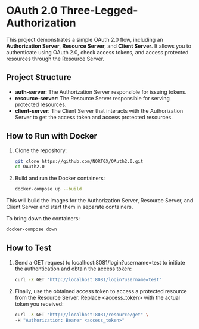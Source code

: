 # OAuth 2.0 Three-Legged-Authorization 

This project demonstrates a simple OAuth 2.0 flow, including an **Authorization Server**, **Resource Server**, and **Client Server**. It allows you to authenticate using OAuth 2.0, check access tokens, and access protected resources through the Resource Server.

## Project Structure

- **auth-server**: The Authorization Server responsible for issuing tokens.
- **resource-server**: The Resource Server responsible for serving protected resources.
- **client-server**: The Client Server that interacts with the Authorization Server to get the access token and access protected resources.

## How to Run with Docker

1. Clone the repository:

    ```bash
    git clone https://github.com/NORT0X/OAuth2.0.git
    cd OAuth2.0
    ```

2. Build and run the Docker containers:

    ```bash
    docker-compose up --build
    ```

This will build the images for the Authorization Server, Resource Server, and Client Server and start them in separate containers.

To bring down the containers:

```bash
docker-compose down
```

## How to Test

1. Send a GET request to localhost:8081/login?username=test to initiate the authentication and obtain the access token:

    ```bash
    curl -X GET "http://localhost:8081/login?username=test"
    ```
2. Finally, use the obtained access token to access a protected resource from the Resource Server. Replace <access_token> with the actual token you received: 

    ```bash
    curl -X GET "http://localhost:8081/resource/get" \
    -H "Authorization: Bearer <access_token>"
    ```


